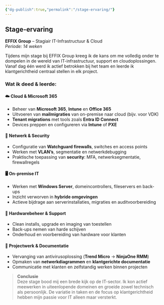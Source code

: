 ```yaml
---
{"dg-publish":true,"permalink":"/stage-ervaring/"}
---
```



## Stage-ervaring

**EFFIX Group** – Stagiair IT-Infrastructuur & Cloud  
*Periode: 14 weken*

Tijdens mijn stage bij EFFIX Group kreeg ik de kans om me volledig onder te dompelen in de wereld van IT-infrastructuur, support en cloudoplossingen. Vanaf dag één werd ik actief betrokken bij het team en leerde ik klantgerichtheid centraal stellen in elk project.

### Wat ik deed & leerde:

#### ☁️ Cloud & Microsoft 365
- Beheer van **Microsoft 365**, **Intune** en **Office 365**
- Uitvoeren van **mailmigraties** van on-premise naar cloud (bijv. voor VDK)
- **Tenant migrations** met tools zoals **Entra ID Connect**
- Devices preppen en configureren via **Intune** of **PXE**

#### 🔐 Netwerk & Security
- Configuratie van **Watchguard firewalls**, switches en access points
- Werken met **VLAN’s**, segmentatie en netwerkdebugging
- Praktische toepassing van **security**: MFA, netwerksegmentatie, firewallregels

#### 🖥️ On-premise IT
- Werken met **Windows Server**, domeincontrollers, fileservers en back-ups
- Inzicht verworven in **hybride omgevingen**
- Actieve bijdrage aan serverinstallaties, migraties en auditvoorbereiding

#### 🧰 Hardwarebeheer & Support
- Clean installs, upgrade en imaging van toestellen
- Back-ups nemen van harde schijven
- Onderhoud en voorbereiding van hardware voor klanten

#### 🧩 Projectwerk & Documentatie
- Vervanging van antivirusoplossing (**Trend Micro** → **NinjaOne RMM**)
- Opmaken van **netwerkdiagrammen** en **klantgerichte documentatie**
- Communicatie met klanten en zelfstandig werken binnen projecten

> **Conclusie**  
> Deze stage bood mij een brede kijk op de IT-sector. Ik kon actief meewerken in uiteenlopende domeinen en groeide zowel technisch als persoonlijk. De variatie in taken en de focus op klantgerichtheid hebben mijn passie voor IT alleen maar versterkt.